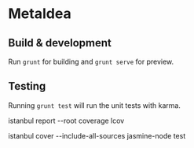 # MetaIdea

## Build & development

Run `grunt` for building and `grunt serve` for preview.

## Testing

Running `grunt test` will run the unit tests with karma.


istanbul report --root coverage lcov

istanbul cover --include-all-sources jasmine-node test
